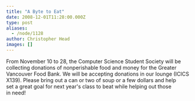 ```yaml
---
title: "A Byte to Eat"
date: 2008-12-01T11:28:00.000Z
type: post
aliases:
  - /node/1128
author: Christopher Head
images: []
---
```


<div class="field field-name-body field-type-text-with-summary field-label-hidden"><div class="field-items"><div class="field-item even"><p>From November 10 to 28, the Computer Science Student Society will be<br>
collecting donations of nonperishable food and money for the Greater<br>
Vancouver Food Bank. We will be accepting donations in our lounge (ICICS<br>
X139). Please bring out a can or two of soup or a few dollars and help<br>
set a great goal for next year&apos;s class to beat while helping out those<br>
in need!</p>
</div></div></div>    <footer>
          </footer>
